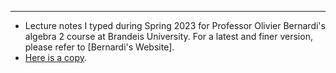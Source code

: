 <!-- Google tag (gtag.js) -->
<script async src="https://www.googletagmanager.com/gtag/js?id=G-35H7SH613P"></script>
<script>
  window.dataLayer = window.dataLayer || [];
  function gtag(){dataLayer.push(arguments);}
  gtag('js', new Date());

  gtag('config', 'G-35H7SH613P');
</script>
---

- Lecture notes I typed during Spring 2023 for Professor Olivier Bernardi's algebra 2 course at Brandeis University. For a latest and finer version, please refer to [Bernardi's Website].
- [Here is a copy](./docs/Algebra2notes.pdf).
